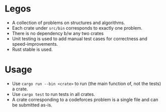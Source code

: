 # Legos
- A collection of problems on structures and algorithms.
- Each crate under `src/bin` corresponds to exactly one problem.
- There is no dependency b/w any two crates
- Unit testing is used to add manual test cases for correctness and speed-improvements.
- Rust stable is used.

# Usage
- Use `cargo run --bin <crate>` to run (the main function of, not the tests) a crate.
- Use `cargo test` to run tests in all crates.
- A crate corresponding to a codeforces problem is a single file and can be submitted as-is.
